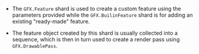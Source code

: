 - The `GFX.Feature` shard is used to create a custom feature using the parameters provided while the `GFX.BuilinFeature` shard is for adding an existing "ready-made" feature.

- The feature object created by this shard is usually collected into a sequence, which is then in turn used to create a render pass using `GFX.DrawablePass`.